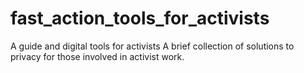 # fast_action_tools_for_activists
A guide and digital tools for activists
A brief collection of solutions to privacy for those involved in activist work.
